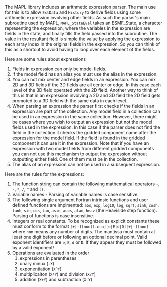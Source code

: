 The MAPL library includes an arithmetic expression parser. The main use for this is to allow `ExtData` and `History` to derive fields using some arithmetic expression involving other fields. As such the parser's main subroutine used by MAPL, `MAPL_StateEval` takes an ESMF_State, a character representing the expression, where the variables in the expression are fields in the state, and finally fills the field passed into the subroutine.  The value in the resultant field is simple the value by applying the expression to each array index in the original fields in the expression. So you can think of this as a shortcut to avoid having to loop over each element of the fields.


Here are some rules about expressions

1. Fields in expression can only be model fields.
2. If the model field has an alias you must use the alias in the expression.
3. You can not mix center and edge fields in an expression. You can mix 2D and 3D fields if the 3D fields are all center or edge. In this case each level of the 3D field operated with the 2D field. Another way to think of this is that in an expression involving a 2D and 3D field the 2D field gets promoted to a 3D field with the same data in each level.
4. When parsing an expression the parser first checks if the fields in an expression are part of the collection. Any model field in a collection can be used in an expression in the same collection. However, there might be cases where you wish to output an expression but not the model fields used in the expression. In this case if the parser does not find the field in the collection it checks the gridded component name after the expression for the model field. If the field is found in the gridded component it can use it in the expression. Note that if you have an expression with two model fields from different gridded components you can not use this mechanism to output the expression without outputting either field. One of them must be in the collection.
5. The alias of an expression can not be used in a subsequent expression.

Here are the rules for the expressions:

1. The function string can contain the following mathematical operators `+`,  `-`,  `*`, `/`, `^` and `()`.
2. Variable names - Parsing of variable names is case sensitive.
3. The following single argument Fortran intrinsic functions and user defined functions are implmented: `abs`, `exp`, `log10`, `log`, `sqrt`, `sinh`, `cosh`, `tanh`, `sin`, `cos`, `tan`, `asin`, `acos`, `atan`, `heav` (the Heaviside step function). Parsing of functions is case insensitive.
4. Integers or real constants. To be recognized as explicit constants these must conform to the format `[+|-][nnn][.nnn][e|E|d|D][+|-][nnn]` where `nnn` means any number of digits. The mantissa must contain at least one digit before or following an optional decimal point. Valid exponent identifiers are `e`, `E`, `d` or `D`. If they appear they must be followed by a valid exponent!
5. Operations are evaluated in the order
   1. expressions in parentheses
   2. unary minux (`-X`)
   3. exponentiation (`X^Y`)
   4. multiplicaiton (`X*Y`) and division (`X/Y`)
   5. addition (`X+Y`) and subtraction (`X-Y`)
